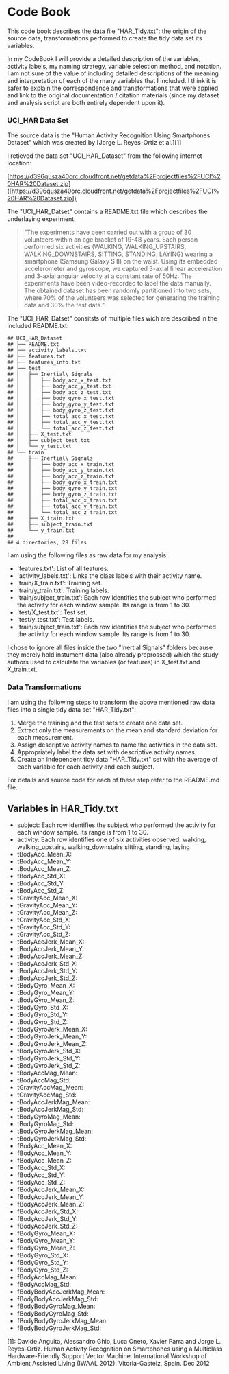 # Code Book

This code book describes the data file "HAR_Tidy.txt": the origin of the source data, transformations performed to create the tidy data set its variables.

In my CodeBook I will provide a detailed description of the variables, activity labels, my naming strategy, variable selection method, and notation. I am not sure of the value of including detailed descriptions of the meaning and interpretation of each of the many variables that I included. I think it is safer to explain the correspondence and transformations that were applied and link to the original documentation / citation materials (since my dataset and analysis script are both entirely dependent upon it).

### UCI_HAR Data Set

The source data is the "Human Activity Recognition Using Smartphones Dataset" which was created by [Jorge L. Reyes-Ortiz et al.][1]

I retieved the data set "UCI_HAR_Dataset" from the following internet location:

[https://d396qusza40orc.cloudfront.net/getdata%2Fprojectfiles%2FUCI%20HAR%20Dataset.zip]([https://d396qusza40orc.cloudfront.net/getdata%2Fprojectfiles%2FUCI%20HAR%20Dataset.zip])

The "UCI_HAR_Datset" contains a README.txt file which describes the underlaying experiment:

> "The experiments have been carried out with a group of 30 volunteers within an age bracket of 19-48 years. Each person performed six activities (WALKING, WALKING_UPSTAIRS, WALKING_DOWNSTAIRS, SITTING, STANDING, LAYING) wearing a smartphone (Samsung Galaxy S II) on the waist. Using its embedded accelerometer and gyroscope, we captured 3-axial linear acceleration and 3-axial angular velocity at a constant rate of 50Hz. The experiments have been video-recorded to label the data manually. The obtained dataset has been randomly partitioned into two sets, where 70% of the volunteers was selected for generating the training data and 30% the test data."

The "UCI_HAR_Datset" consitsts of multiple files wich are described in the included README.txt:

```
## UCI_HAR_Dataset
## ├── README.txt
## ├── activity_labels.txt
## ├── features.txt
## ├── features_info.txt
## ├── test
## │   ├── Inertial\ Signals
## │   │   ├── body_acc_x_test.txt
## │   │   ├── body_acc_y_test.txt
## │   │   ├── body_acc_z_test.txt
## │   │   ├── body_gyro_x_test.txt
## │   │   ├── body_gyro_y_test.txt
## │   │   ├── body_gyro_z_test.txt
## │   │   ├── total_acc_x_test.txt
## │   │   ├── total_acc_y_test.txt
## │   │   └── total_acc_z_test.txt
## │   ├── X_test.txt
## │   ├── subject_test.txt
## │   └── y_test.txt
## └── train
##     ├── Inertial\ Signals
##     │   ├── body_acc_x_train.txt
##     │   ├── body_acc_y_train.txt
##     │   ├── body_acc_z_train.txt
##     │   ├── body_gyro_x_train.txt
##     │   ├── body_gyro_y_train.txt
##     │   ├── body_gyro_z_train.txt
##     │   ├── total_acc_x_train.txt
##     │   ├── total_acc_y_train.txt
##     │   └── total_acc_z_train.txt
##     ├── X_train.txt
##     ├── subject_train.txt
##     └── y_train.txt
## 
## 4 directories, 28 files
```

I am using the following files as raw data for my analysis: 

- 'features.txt': List of all features.
- 'activity_labels.txt': Links the class labels with their activity name.
- 'train/X_train.txt': Training set.
- 'train/y_train.txt': Training labels.
- 'train/subject_train.txt': Each row identifies the subject who performed the activity for each window sample. Its range is from 1 to 30.
- 'test/X_test.txt': Test set.
- 'test/y_test.txt': Test labels.
- 'train/subject_train.txt': Each row identifies the subject who performed the activity for each window sample. Its range is from 1 to 30. 

I chose to ignore all files inside the two "Inertial Signals" folders because they merely hold instument data (also already preprossed) which the study authors used to calculate the variables (or features) in X_test.txt and X_train.txt.


### Data Transformations

I am using the following steps to transform the above mentioned raw data files into a single tidy data set "HAR_Tidy.txt":

1. Merge the training and the test sets to create one data set.
2. Extract only the measurements on the mean and standard deviation for each measurement. 
3. Assign descriptive activity names to name the activities in the data set.
4. Appropriately label the data set with descriptive activity names. 
5. Create an independent tidy data "HAR_Tidy.txt" set with the average of each variable for each activity and each subject.

For details and source code for each of these step refer to the README.md file.


## Variables in HAR_Tidy.txt


  - subject: Each row identifies the subject who performed the activity for each window sample. Its range is from 1 to 30.
  - activity: Each row identifies one of six activities observed: walking, walking_upstairs, walking_downstairs sitting, standing, laying
  - tBodyAcc_Mean_X: 
  - tBodyAcc_Mean_Y: 
  - tBodyAcc_Mean_Z: 
  - tBodyAcc_Std_X: 
  - tBodyAcc_Std_Y: 
  - tBodyAcc_Std_Z: 
  - tGravityAcc_Mean_X: 
  - tGravityAcc_Mean_Y: 
  - tGravityAcc_Mean_Z: 
  - tGravityAcc_Std_X: 
  - tGravityAcc_Std_Y: 
  - tGravityAcc_Std_Z: 
  - tBodyAccJerk_Mean_X: 
  - tBodyAccJerk_Mean_Y: 
  - tBodyAccJerk_Mean_Z: 
  - tBodyAccJerk_Std_X: 
  - tBodyAccJerk_Std_Y: 
  - tBodyAccJerk_Std_Z: 
  - tBodyGyro_Mean_X: 
  - tBodyGyro_Mean_Y: 
  - tBodyGyro_Mean_Z: 
  - tBodyGyro_Std_X: 
  - tBodyGyro_Std_Y: 
  - tBodyGyro_Std_Z: 
  - tBodyGyroJerk_Mean_X: 
  - tBodyGyroJerk_Mean_Y: 
  - tBodyGyroJerk_Mean_Z: 
  - tBodyGyroJerk_Std_X: 
  - tBodyGyroJerk_Std_Y: 
  - tBodyGyroJerk_Std_Z: 
  - tBodyAccMag_Mean: 
  - tBodyAccMag_Std: 
  - tGravityAccMag_Mean: 
  - tGravityAccMag_Std: 
  - tBodyAccJerkMag_Mean: 
  - tBodyAccJerkMag_Std: 
  - tBodyGyroMag_Mean: 
  - tBodyGyroMag_Std: 
  - tBodyGyroJerkMag_Mean: 
  - tBodyGyroJerkMag_Std: 
  - fBodyAcc_Mean_X: 
  - fBodyAcc_Mean_Y: 
  - fBodyAcc_Mean_Z: 
  - fBodyAcc_Std_X: 
  - fBodyAcc_Std_Y: 
  - fBodyAcc_Std_Z: 
  - fBodyAccJerk_Mean_X: 
  - fBodyAccJerk_Mean_Y: 
  - fBodyAccJerk_Mean_Z: 
  - fBodyAccJerk_Std_X: 
  - fBodyAccJerk_Std_Y: 
  - fBodyAccJerk_Std_Z: 
  - fBodyGyro_Mean_X: 
  - fBodyGyro_Mean_Y: 
  - fBodyGyro_Mean_Z: 
  - fBodyGyro_Std_X: 
  - fBodyGyro_Std_Y: 
  - fBodyGyro_Std_Z: 
  - fBodyAccMag_Mean: 
  - fBodyAccMag_Std: 
  - fBodyBodyAccJerkMag_Mean: 
  - fBodyBodyAccJerkMag_Std: 
  - fBodyBodyGyroMag_Mean: 
  - fBodyBodyGyroMag_Std: 
  - fBodyBodyGyroJerkMag_Mean: 
  - fBodyBodyGyroJerkMag_Std: 

[1]: Davide Anguita, Alessandro Ghio, Luca Oneto, Xavier Parra and Jorge L. Reyes-Ortiz. Human Activity Recognition on Smartphones using a Multiclass Hardware-Friendly Support Vector Machine. International Workshop of Ambient Assisted Living (IWAAL 2012). Vitoria-Gasteiz, Spain. Dec 2012
